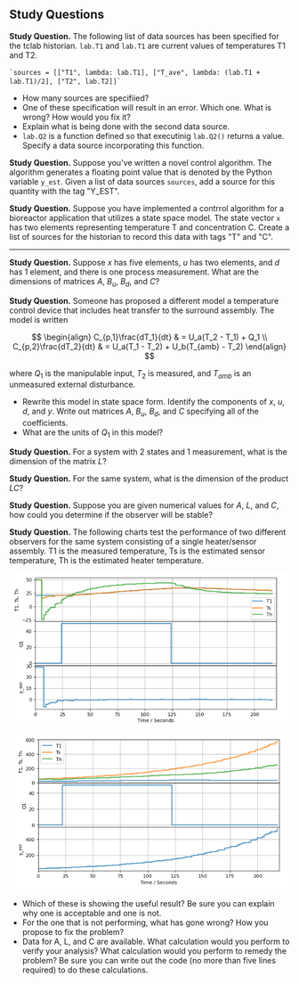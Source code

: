 
## Study Questions

**Study Question.** The following list of data sources has been specified for the tclab historian. `lab.T1` and `lab.T1` are current values of temperatures T1 and T2.

    `sources = [["T1", lambda: lab.T1], ["T_ave", lambda: (lab.T1 + lab.T1)/2], ["T2", lab.T2]]`
    
* How many sources are specifiied?
* One of these specification will result in an error. Which one. What is wrong? How would you fix it?
* Explain what is being done with the second data source.
* `lab.Q2` is a function defined so that executinig `lab.Q2()` returns a value. Specify a data source incorporating this function.
    
**Study Question.** Suppose you've written a novel control algorithm. The algorithm generates a floating point value that is denoted by the Python variable `y_est`. Given a list of data sources `sources`, add a source for this quantity with the tag "Y_EST".

**Study Question.** Suppose you have implemented a contrrol algorithm for a bioreactor application that utilizes a state space model. The state vector `x` has two elements representing temperature T and concentration C. Create a list of sources for the historian to record this data with tags "T" and "C".

<hr>

**Study Question.** Suppose $x$ has five elements, $u$ has two elements, and $d$ has 1 element, and there is one process measurement. What are the dimensions of matrices $A$, $B_u$, $B_d$, and $C$?

**Study Question.** Someone has proposed a different model a temperature control device that includes heat transfer to the surround assembly. The model is written

$$
\begin{align}
C_{p,1}\frac{dT_1}{dt} & = U_a(T_2 - T_1) + Q_1  \\
C_{p,2}\frac{dT_2}{dt} & = U_a(T_1 - T_2) + U_b(T_{amb} - T_2)
\end{align}
$$

where $Q_1$ is the manipulable input, $T_2$ is measured, and $T_{amb}$ is an unmeasured external disturbance.

* Rewrite this model in state space form. Identify the components of $x$, $u$, $d$, and $y$. Write out matrices $A$, $B_u$, $B_d$, and $C$ specifying all of the coefficients.
* What are the units of $Q_1$ in this model?

**Study Question.** For a system with 2 states and 1 measurement, what is the dimension of the matrix $L$? 

**Study Question.** For the same system, what is the dimension of the product $LC$?

**Study Question.** Suppose you are given numerical values for $A$, $L$, and $C$, how could you determine if the observer will be stable?

**Study Question.** The following charts test the performance of two different observers for the same system consisting of a single heater/sensor assembly. T1 is the measured temperature, Ts is the estimated sensor temperature, Th is the estimated heater temperature.

![](./figures/state_estimation_1.png)

![](./figures/state_estimation_2.png)

* Which of these is showing the useful result? Be sure you can explain why one is acceptable and one is not.
* For the one that is not performing, what has gone wrong? How you propose to fix the problem?
* Data for A, L, and C are available. What calculation would you perform to verify your analysis?  What calculation would you perform to remedy the problem? Be sure you can write out the code (no more than five lines required) to do these calculations.
